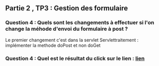 ## Partie 2 , TP3 : Gestion des formulaire

### Question 4 : Quels sont les changements à effectuer si l'on change la méhode d'envoi du formulaire à post ?

Le premier changement c'est dans la servlet Servlettraitement : implémenter la methode doPost et non doGet

### Question 4 : Quel est le résultat du click sur le lien : <a href="ServletTraitement?prenom=Nabil&nom=Alami">lien</a> 

